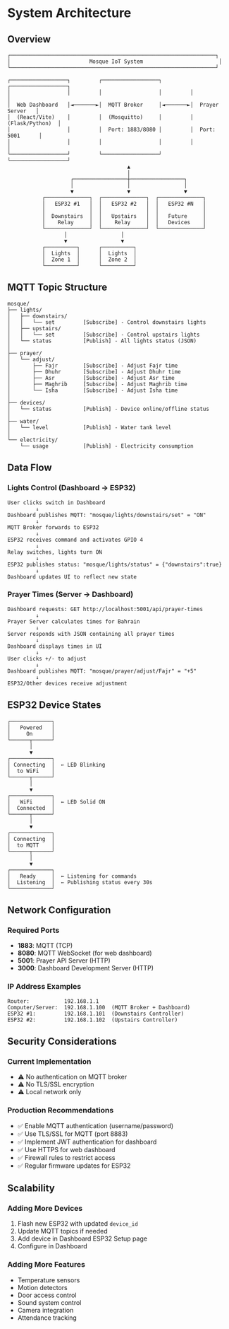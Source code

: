 # System Architecture

## Overview
```
┌─────────────────────────────────────────────────────────────────┐
│                         Mosque IoT System                        │
└─────────────────────────────────────────────────────────────────┘

┌──────────────────┐         ┌──────────────────┐         ┌──────────────────┐
│                  │         │                  │         │                  │
│  Web Dashboard   │◄───────►│  MQTT Broker     │◄───────►│  Prayer Server   │
│  (React/Vite)    │         │  (Mosquitto)     │         │  (Flask/Python)  │
│                  │         │  Port: 1883/8080 │         │  Port: 5001      │
│                  │         │                  │         │                  │
└──────────────────┘         └──────────────────┘         └──────────────────┘
                                      ▲
                                      │
                    ┌─────────────────┼─────────────────┐
                    │                 │                 │
                    ▼                 ▼                 ▼
           ┌──────────────┐  ┌──────────────┐  ┌──────────────┐
           │   ESP32 #1   │  │   ESP32 #2   │  │   ESP32 #N   │
           │              │  │              │  │              │
           │  Downstairs  │  │   Upstairs   │  │   Future     │
           │    Relay     │  │    Relay     │  │   Devices    │
           └──────────────┘  └──────────────┘  └──────────────┘
                  │                 │
                  ▼                 ▼
           ┌──────────┐      ┌──────────┐
           │  Lights  │      │  Lights  │
           │  Zone 1  │      │  Zone 2  │
           └──────────┘      └──────────┘
```

## MQTT Topic Structure
```
mosque/
├── lights/
│   ├── downstairs/
│   │   └── set         [Subscribe] - Control downstairs lights
│   ├── upstairs/
│   │   └── set         [Subscribe] - Control upstairs lights
│   └── status          [Publish] - All lights status (JSON)
│
├── prayer/
│   └── adjust/
│       ├── Fajr        [Subscribe] - Adjust Fajr time
│       ├── Dhuhr       [Subscribe] - Adjust Dhuhr time
│       ├── Asr         [Subscribe] - Adjust Asr time
│       ├── Maghrib     [Subscribe] - Adjust Maghrib time
│       └── Isha        [Subscribe] - Adjust Isha time
│
├── devices/
│   └── status          [Publish] - Device online/offline status
│
├── water/
│   └── level           [Publish] - Water tank level
│
└── electricity/
    └── usage           [Publish] - Electricity consumption
```

## Data Flow

### Lights Control (Dashboard → ESP32)
```
User clicks switch in Dashboard
         ↓
Dashboard publishes MQTT: "mosque/lights/downstairs/set" = "ON"
         ↓
MQTT Broker forwards to ESP32
         ↓
ESP32 receives command and activates GPIO 4
         ↓
Relay switches, lights turn ON
         ↓
ESP32 publishes status: "mosque/lights/status" = {"downstairs":true}
         ↓
Dashboard updates UI to reflect new state
```

### Prayer Times (Server → Dashboard)
```
Dashboard requests: GET http://localhost:5001/api/prayer-times
         ↓
Prayer Server calculates times for Bahrain
         ↓
Server responds with JSON containing all prayer times
         ↓
Dashboard displays times in UI
         ↓
User clicks +/- to adjust
         ↓
Dashboard publishes MQTT: "mosque/prayer/adjust/Fajr" = "+5"
         ↓
ESP32/Other devices receive adjustment
```

## ESP32 Device States

```
┌─────────────┐
│   Powered   │
│     On      │
└──────┬──────┘
       │
       ▼
┌─────────────┐
│ Connecting  │  ← LED Blinking
│  to WiFi    │
└──────┬──────┘
       │
       ▼
┌─────────────┐
│   WiFi      │  ← LED Solid ON
│  Connected  │
└──────┬──────┘
       │
       ▼
┌─────────────┐
│ Connecting  │
│  to MQTT    │
└──────┬──────┘
       │
       ▼
┌─────────────┐
│   Ready     │  ← Listening for commands
│  Listening  │  ← Publishing status every 30s
└─────────────┘
```

## Network Configuration

### Required Ports
- **1883**: MQTT (TCP)
- **8080**: MQTT WebSocket (for web dashboard)
- **5001**: Prayer API Server (HTTP)
- **3000**: Dashboard Development Server (HTTP)

### IP Address Examples
```
Router:           192.168.1.1
Computer/Server:  192.168.1.100  (MQTT Broker + Dashboard)
ESP32 #1:         192.168.1.101  (Downstairs Controller)
ESP32 #2:         192.168.1.102  (Upstairs Controller)
```

## Security Considerations

### Current Implementation
- ⚠️ No authentication on MQTT broker
- ⚠️ No TLS/SSL encryption
- ⚠️ Local network only

### Production Recommendations
- ✅ Enable MQTT authentication (username/password)
- ✅ Use TLS/SSL for MQTT (port 8883)
- ✅ Implement JWT authentication for dashboard
- ✅ Use HTTPS for web dashboard
- ✅ Firewall rules to restrict access
- ✅ Regular firmware updates for ESP32

## Scalability

### Adding More Devices
1. Flash new ESP32 with updated `device_id`
2. Update MQTT topics if needed
3. Add device in Dashboard ESP32 Setup page
4. Configure in Dashboard

### Adding More Features
- Temperature sensors
- Motion detectors
- Door access control
- Sound system control
- Camera integration
- Attendance tracking
